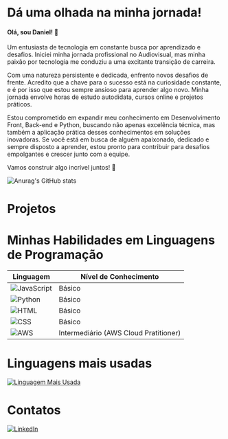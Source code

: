 # Dá uma olhada na minha jornada!
#### Olá, sou Daniel! 👋

Um entusiasta de tecnologia em constante busca por aprendizado e desafios. Iniciei minha jornada profissional no Audiovisual, mas minha paixão por tecnologia me conduziu a uma excitante transição de carreira.

Com uma natureza persistente e dedicada, enfrento novos desafios de frente. Acredito que a chave para o sucesso está na curiosidade constante, e é por isso que estou sempre ansioso para aprender algo novo. Minha jornada envolve horas de estudo autodidata, cursos online e projetos práticos.

Estou comprometido em expandir meu conhecimento em Desenvolvimento Front, Back-end e Python, buscando não apenas excelência técnica, mas também a aplicação prática desses conhecimentos em soluções inovadoras. Se você está em busca de alguém apaixonado, dedicado e sempre disposto a aprender, estou pronto para contribuir para desafios empolgantes e crescer junto com a equipe.

Vamos construir algo incrível juntos! 🚀

![Anurag's GitHub stats](https://github-readme-stats.vercel.app/api?username=danielvallota&theme=transparent&show_icons=true)

# Projetos

# Minhas Habilidades em Linguagens de Programação

| Linguagem         | Nível de Conhecimento   |
| ----------------- | ------------------------ |
| ![JavaScript](https://img.shields.io/badge/JavaScript-555555?logo=javascript) | Básico                   |
| ![Python](https://img.shields.io/badge/Python-3776AB?logo=python&logoColor=white) | Básico              |
| ![HTML](https://img.shields.io/badge/HTML5-E34F26?logo=html5&logoColor=white) | Básico                   |
| ![CSS](https://img.shields.io/badge/CSS3-1572B6?logo=css3&logoColor=white) | Básico              |
| ![AWS](https://img.shields.io/badge/AWS-232F3E?logo=amazon-aws&logoColor=white) | Intermediário (AWS Cloud Pratitioner)                    |


# Linguagens mais usadas
[![Linguagem Mais Usada](https://img.shields.io/github/languages/top/danielvallota/Agenda-de-contatos)](https://github.com/danielvallota/Agenda-de-contatos)


# Contatos
[![LinkedIn](https://img.shields.io/badge/LinkedIn-0077B5?logo=linkedin&logoColor=white)](https://www.linkedin.com/in/daniel-vallota-a68283292/)

              
